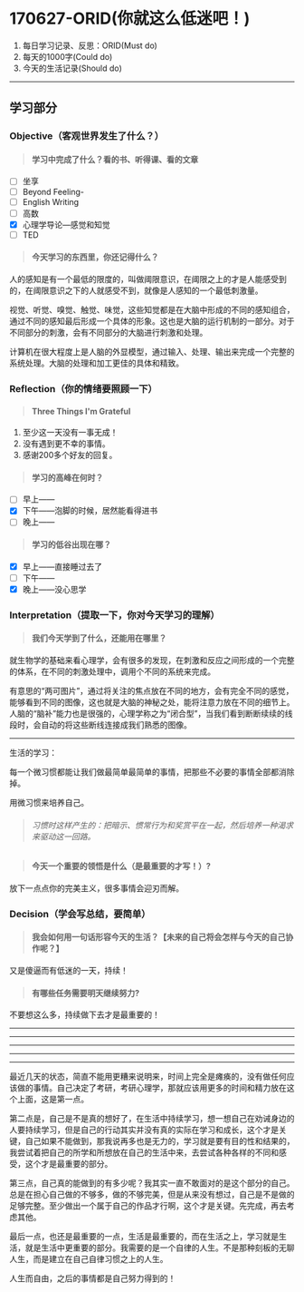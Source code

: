 # 170627-ORID(你就这么低迷吧！)

1. 每日学习记录、反思：ORID(Must do)
2. 每天的1000字(Could do)
3. 今天的生活记录(Should do)

------

## 学习部分

### Objective（客观世界发生了什么？）

> #### 学习中完成了什么？看的书、听得课、看的文章

- [ ] 坐享
- [ ] Beyond Feeling-
- [ ] English Writing
- [ ] 高数
- [x] 心理学导论—感觉和知觉
- [ ] TED

> #### 今天学习的东西里，你还记得什么？

人的感知是有一个最低的限度的，叫做阈限意识，在阈限之上的才是人能感受到的，在阈限意识之下的人就感受不到，就像是人感知的一个最低刺激量。

视觉、听觉、嗅觉、触觉、味觉，这些知觉都是在大脑中形成的不同的感知组合，通过不同的感知最后形成一个具体的形象。这也是大脑的运行机制的一部分。对于不同部分的刺激，会有不同部分的大脑进行刺激和处理。

计算机在很大程度上是人脑的外显模型，通过输入、处理、输出来完成一个完整的系统处理。大脑的处理和加工更佳的具体和精致。

### Reflection（你的情绪要照顾一下）

> #### Three Things I'm Grateful

1. 至少这一天没有一事无成！
2. 没有遇到更不幸的事情。
3. 感谢200多个好友的回复。

> #### 学习的高峰在何时？

- [ ] 早上——
- [x] 下午——泡脚的时候，居然能看得进书
- [ ] 晚上——

> #### 学习的低谷出现在哪？

- [x] 早上——直接睡过去了
- [ ] 下午——
- [x] 晚上——没心思学

### Interpretation（提取一下，你对今天学习的理解）

> #### 我们今天学到了什么，还能用在哪里？

就生物学的基础来看心理学，会有很多的发现，在刺激和反应之间形成的一个完整的体系，在不同的刺激处理中，调用个不同的系统来完成。

有意思的“两可图片”，通过将关注的焦点放在不同的地方，会有完全不同的感觉，能够看到不同的图像，这也就是大脑的神秘之处，能将注意力放在不同的细节上。人脑的“脑补”能力也是很强的，心理学称之为“闭合型”，当我们看到断断续续的线段时，会自动的将这些断线连接成我们熟悉的图像。

---

生活的学习：

每一个微习惯都能让我们做最简单最简单的事情，把那些不必要的事情全部都消除掉。

用微习惯来培养自己。

> ###### 习惯时这样产生的：把暗示、惯常行为和奖赏平在一起，然后培养一种渴求来驱动这一回路。

> #### 今天一个重要的领悟是什么（是最重要的才写！）?

放下一点点你的完美主义，很多事情会迎刃而解。

### Decision（学会写总结，要简单）

> #### 我会如何用一句话形容今天的生活？【未来的自己将会怎样与今天的自己协作呢？】

又是傻逼而有低迷的一天，持续！

> #### 有哪些任务需要明天继续努力?

不要想这么多，持续做下去才是最重要的！

---

---

---

---

---

最近几天的状态，简直不能用更糟来说明来，时间上完全是瘫痪的，没有做任何应该做的事情。自己决定了考研，考研心理学，那就应该用更多的时间和精力放在这个上面，这是第一点。

第二点是，自己是不是真的想好了，在生活中持续学习，想一想自己在劝诫身边的人要持续学习，但是自己的行动其实并没有真的实际在学习和成长，这个才是关键，自己如果不能做到，那我说再多也是无力的，学习就是要有目的性和结果的，我尝试着把自己的所学和所想放在自己的生活中来，去尝试各种各样的不同和感受，这个才是最重要的部分。

第三点，自己真的能做到的有多少呢？我其实一直不敢面对的是这个部分的自己。总是在担心自己做的不够多，做的不够完美，但是从来没有想过，自己是不是做的足够完整。至少做出一个属于自己的作品才行啊，这个才是关键。先完成，再去考虑其他。

最后一点，也还是最重要的一点，生活是最重要的，而在生活之上，学习就是生活，就是生活中更重要的部分。我需要的是一个自律的人生。不是那种刻板的无聊人生，而是建立在自己自律习惯之上的人生。

人生而自由，之后的事情都是自己努力得到的！
